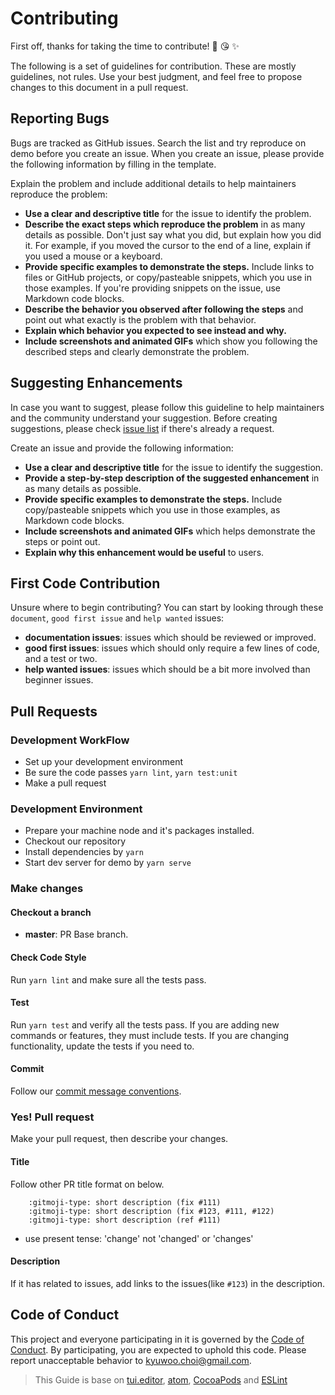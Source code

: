 # Contributing

First off, thanks for taking the time to contribute! 🎉 😘 ✨

The following is a set of guidelines for contribution. These are mostly guidelines, not rules. Use your best judgment, and feel free to propose changes to this document in a pull request.

## Reporting Bugs

Bugs are tracked as GitHub issues. Search the list and try reproduce on demo before you create an issue. When you create an issue, please provide the following information by filling in the template.

Explain the problem and include additional details to help maintainers reproduce the problem:

- **Use a clear and descriptive title** for the issue to identify the problem.
- **Describe the exact steps which reproduce the problem** in as many details as possible. Don't just say what you did, but explain how you did it. For example, if you moved the cursor to the end of a line, explain if you used a mouse or a keyboard.
- **Provide specific examples to demonstrate the steps.** Include links to files or GitHub projects, or copy/pasteable snippets, which you use in those examples. If you're providing snippets on the issue, use Markdown code blocks.
- **Describe the behavior you observed after following the steps** and point out what exactly is the problem with that behavior.
- **Explain which behavior you expected to see instead and why.**
- **Include screenshots and animated GIFs** which show you following the described steps and clearly demonstrate the problem.

## Suggesting Enhancements

In case you want to suggest, please follow this guideline to help maintainers and the community understand your suggestion.
Before creating suggestions, please check [issue list](https://github.com/gs-shop/vue-slick-carousel/labels/enhancement) if there's already a request.

Create an issue and provide the following information:

- **Use a clear and descriptive title** for the issue to identify the suggestion.
- **Provide a step-by-step description of the suggested enhancement** in as many details as possible.
- **Provide specific examples to demonstrate the steps.** Include copy/pasteable snippets which you use in those examples, as Markdown code blocks.
- **Include screenshots and animated GIFs** which helps demonstrate the steps or point out.
- **Explain why this enhancement would be useful** to users.

## First Code Contribution

Unsure where to begin contributing? You can start by looking through these `document`, `good first issue` and `help wanted` issues:

- **documentation issues**: issues which should be reviewed or improved.
- **good first issues**: issues which should only require a few lines of code, and a test or two.
- **help wanted issues**: issues which should be a bit more involved than beginner issues.

## Pull Requests

### Development WorkFlow

- Set up your development environment
- Be sure the code passes `yarn lint`, `yarn test:unit`
- Make a pull request

### Development Environment

- Prepare your machine node and it's packages installed.
- Checkout our repository
- Install dependencies by `yarn`
- Start dev server for demo by `yarn serve`

### Make changes

#### Checkout a branch

- **master**: PR Base branch.

#### Check Code Style

Run `yarn lint` and make sure all the tests pass.

#### Test

Run `yarn test` and verify all the tests pass.
If you are adding new commands or features, they must include tests.
If you are changing functionality, update the tests if you need to.

#### Commit

Follow our [commit message conventions](https://github.com/gs-shop/vue-slick-carousel/blob/master/docs/COMMIT_MESSAGE_CONVENTION.md).

### Yes! Pull request

Make your pull request, then describe your changes.

#### Title

Follow other PR title format on below.

```
    :gitmoji-type: short description (fix #111)
    :gitmoji-type: short description (fix #123, #111, #122)
    :gitmoji-type: short description (ref #111)
```

- use present tense: 'change' not 'changed' or 'changes'

#### Description

If it has related to issues, add links to the issues(like `#123`) in the description.

## Code of Conduct

This project and everyone participating in it is governed by the [Code of Conduct](https://github.com/gs-shop/vue-slick-carousel/blob/master/docs/CODE_OF_CONDUCT.md). By participating, you are expected to uphold this code. Please report unacceptable behavior to kyuwoo.choi@gmail.com.

> This Guide is base on [tui.editor](https://github.com/nhn/tui.editor/blob/master/CONTRIBUTING.md), [atom](https://github.com/atom/atom/blob/master/CONTRIBUTING.md), [CocoaPods](http://guides.cocoapods.org/contributing/contribute-to-cocoapods.html) and [ESLint](http://eslint.org/docs/developer-guide/contributing/pull-requests)
